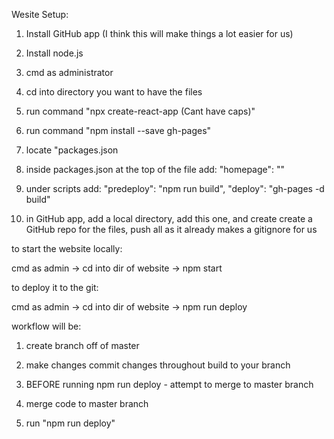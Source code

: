 Wesite Setup:

1. Install GitHub app (I think this will make things a lot easier for us)

2. Install node.js

3. cmd as administrator

4. cd into directory you want to have the files

5. run command "npx create-react-app <insert name here>(Cant have caps)"

6. run command "npm install --save gh-pages"

7. locate "packages.json

8. inside packages.json at the top of the file add: "homepage": "<link-to-website>"

9. under scripts add: 
"predeploy": "npm run build",
"deploy": "gh-pages -d build"

10. in GitHub app, add a local directory, add this one, and create create a GitHub repo for the files, push all as it already makes a gitignore for us



to start the website locally:

cmd as admin -> cd into dir of website -> npm start

to deploy it to the git:

cmd as admin -> cd into dir of website -> npm run deploy


workflow will be:

1. create branch off of master

2. make changes commit changes throughout build to your branch

3. BEFORE running npm run deploy - attempt to merge to master branch

4. merge code to master branch

5. run "npm run deploy"
